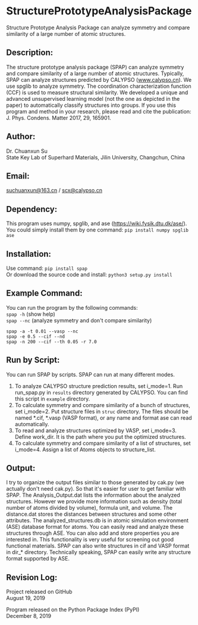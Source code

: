 # StructurePrototypeAnalysisPackage
Structure Prototype Analysis Package can analyze symmetry and compare similarity of a large number of atomic structures.

## Description:
The structure prototype analysis package (SPAP) can analyze symmetry and compare 
similarity of a large number of atomic structures. Typically, SPAP can 
analyze structures predicted by CALYPSO (www.calypso.cn). We use spglib to 
analyze symmetry. The coordination characterization function (CCF) is used to 
measure structural similarity. We developed a unique and advanced unsupervised learning 
model (not the one as depicted in the paper) to automatically classify structures into groups. If you use this program and method in your 
research, please read and cite the publication: J. Phys. Condens. Matter 
2017, 29, 165901.

## Author:
Dr. Chuanxun Su  
State Key Lab of Superhard Materials, Jilin University, Changchun, China

## Email:
suchuanxun@163.cn / scx@calypso.cn

## Dependency:
This program uses numpy, spglib, and ase (https://wiki.fysik.dtu.dk/ase/). You could simply install them by one command: `pip install numpy spglib ase`

## Installation:
Use command: `pip install spap`  
Or download the source code and install: `python3 setup.py install`

## Example Command:
You can run the program by the following commands:  
`spap -h` (show help)  
`spap --nc` (analyze symmetry and don't compare similarity)  
```
spap -a -t 0.01 --vasp --nc   
spap -e 0.5 --cif --nd  
spap -n 200 --cif --th 0.05 -r 7.0
```

## Run by Script:
You can run SPAP by scripts. SPAP can run at many different modes.
1.  To analyze CALYPSO structure prediction results, set i_mode=1. Run run_spap.py
    in `results` directory generated by CALYPSO. You can find this script in `example` directory.
2.  To calculate symmetry and compare similarity of a bunch of structures, set
    i_mode=2. Put structure files in `struc` directory. The files should be
    named *.cif, *.vasp (VASP format), or any name and format ase can read
    automatically.
3.  To read and analyze structures optimized by VASP, set i_mode=3. Define
    work_dir. It is the path where you put the optimized structures.
4.  To calculate symmetry and compare similarity of a list of structures, set
    i_mode=4. Assign a list of Atoms objects to structure_list.  

## Output:
I try to organize the output files similar to those generated by cak.py (we actually don't need cak.py). So 
that it's easier for user to get familiar with SPAP. 
The Analysis_Output.dat lists the information about the analyzed structures. 
However we provide more information such as density (total number of atoms divided by volume), formula unit, and 
volume. The distance.dat stores the distances between structures and some other 
attributes. The analyzed_structures.db is in atomic simulation environment (ASE) 
database format for atoms. You can easily read and analyze these structures 
through ASE. You can also add and store properties you are interested in. 
This functionality is very useful for screening out good functional materials. 
SPAP can also write structures in cif and VASP format in dir_* directory. 
Technically speaking, SPAP can easily write any structure format supported by 
ASE.  

## Revision Log:
Project released on GitHub  
August 19, 2019

Program released on the Python Package Index (PyPI)   
December 8, 2019
